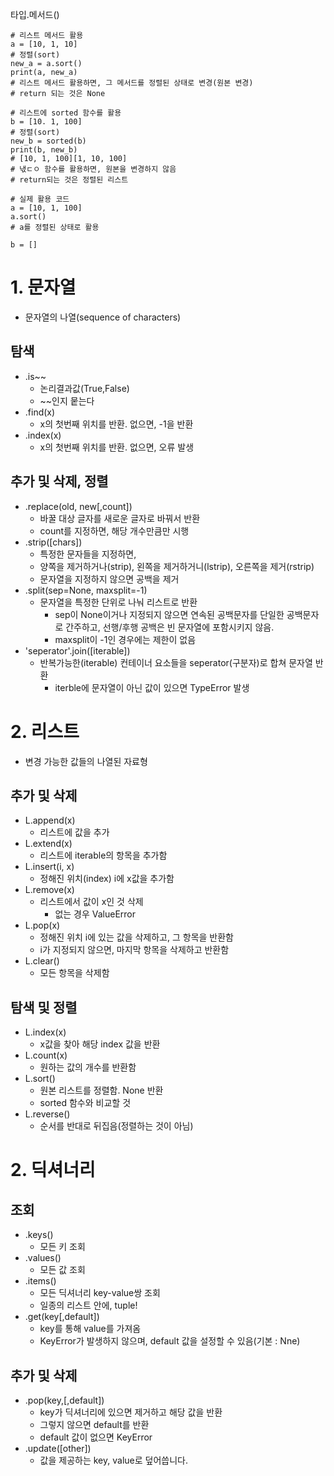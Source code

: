 타입.메서드()
```
# 리스트 메서드 활용
a = [10, 1, 10]
# 정렬(sort)
new_a = a.sort()
print(a, new_a)
# 리스트 메서드 활용하면, 그 메서드를 정렬된 상태로 변경(원본 변경)
# return 되는 것은 None

# 리스트에 sorted 함수를 활용
b = [10. 1, 100]
# 정렬(sort)
new_b = sorted(b)
print(b, new_b)
# [10, 1, 100][1, 10, 100]
# 낷ㄷㅇ 함수를 활용하면, 원본을 변경하지 않음
# return되는 것은 정렬된 리스트

# 실제 활용 코드
a = [10, 1, 100]
a.sort()
# a를 정렬된 상태로 활용

b = []
```

# 1. 문자열
- 문자열의 나열(sequence of characters)
## 탐색
- .is~~
  - 논리결과값(True,False) 
  - ~~인지 뭍는다
- .find(x)
  - x의 첫번째 위치를 반환. 없으면, -1을 반환
- .index(x)
  - x의 첫번째 위치를 반환. 없으면, 오류 발생
## 추가 및 삭제, 정렬
- .replace(old, new[,count])
  - 바꿀 대상 글자를 새로운 글자로 바꿔서 반환
  - count를 지정하면, 해당 개수만큼만 시행
- .strip([chars])
  - 특정한 문자들을 지정하면,
  - 양쪽을 제거하거나(strip), 왼쪽을 제거하거니(lstrip), 오른쪽을 제거(rstrip)
  - 문자열을 지정하지 않으면 공백을 제거
- .split(sep=None, maxsplit=-1)
  - 문자열을 특정한 단위로 나눠 리스트로 반환
    - sep이 None이거나 지정되지 않으면 연속된 공백문자를 단일한 공백문자로 간주하고, 선행/후행 공백은 빈 문자열에 포함시키지 않음.
    - maxsplit이 -1인 경우에는 제한이 없음
- 'seperator'.join([iterable])
  - 반복가능한(iterable) 컨테이너 요소들을 seperator(구분자)로 합쳐 문자열 반환
    - iterble에 문자열이 아닌 값이 있으면 TypeError 발생

# 2. 리스트
- 변경 가능한 값들의 나열된 자료형

## 추가 및 삭제
- L.append(x)
  - 리스트에 값을 추가
- L.extend(x)
  - 리스트에 iterable의 항목을 추가함
- L.insert(i, x)
  - 정해진 위치(index) i에 x값을 추가함
- L.remove(x)
  - 리스트에서 값이 x인 것 삭제
    - 없는 경우 ValueError
- L.pop(x)
  - 정해진 위치 i에 있는 값을 삭제하고, 그 항목을 반환함
  - i가 지정되지 않으면, 마지막 항목을 삭제하고 반환함
- L.clear()
  - 모든 항목을 삭제함

## 탐색 및 정렬
- L.index(x)
  - x값을 찾아 해당 index 값을 반환
- L.count(x)
  - 원하는 값의 개수를 반환함
- L.sort()
  - 원본 리스트를 정렬함. None 반환
  - sorted 함수와 비교할 것
- L.reverse()
  - 순서를 반대로 뒤집음(정렬하는 것이 아님)
# 2. 딕셔너리
## 조회
- .keys()
  - 모든 키 조회
- .values()
  - 모든 값 조회
- .items()
  - 모든 딕셔너리 key-value쌍 조회
  - 일종의 리스트 안에, tuple!
- .get(key[,default])
  - key를 통해 value를 가져옴
  - KeyError가 발생하지 않으며, default 값을 설정할 수 있음(기본 : Nne)
## 추가 및 삭제
- .pop(key,[,default])
  - key가 딕셔너리에 있으면 제거하고 해당 값을 반환
  - 그렇지 않으면 default를 반환
  - default 값이 없으면 KeyError
- .update([other])
  - 값을 제공하는 key, value로 덮어씁니다.
